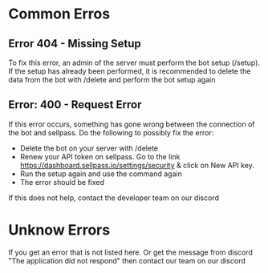 # Common Erros

## Error 404 - Missing Setup

 To fix this error, an admin of the server must perform the bot setup (/setup). If the setup has already been performed, it is recommended to delete the data from the bot with /delete and perform the bot setup again

## Error: 400 - Request Error

 If this error occurs, something has gone wrong between the connection of the bot and sellpass. Do the following to possibly fix the error:
 - Delete the bot on your server with /delete
 - Renew your API token on sellpass. Go to the link https://dashboard.sellpass.io/settings/security & click on New API key.
 - Run the setup again and use the command again
 - The error should be fixed

If this does not help, contact the developer team on our discord

# Unknow Errors

If you get an error that is not listed here. Or get the message from discord "The application did not respond" then contact our team on our discord